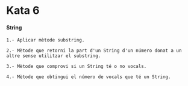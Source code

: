 # Kata 6 
#### String

	1.- Aplicar mètode substring.

	2.- Mètode que retorni la part d'un String d'un número donat a un altre sense utilitzar el substring. 

	3.- Mètode que comprovi si un String té o no vocals. 

	4.- Mètode que obtingui el número de vocals que té un String. 
	
